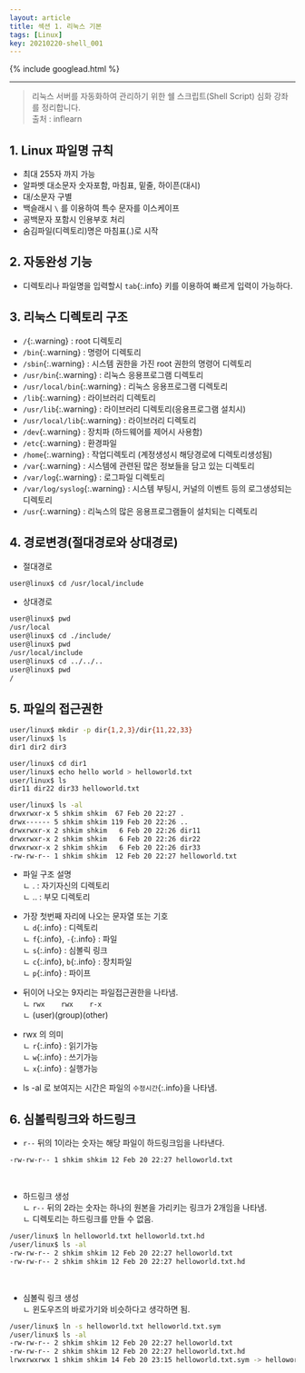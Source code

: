 ```yaml
---
layout: article
title: 섹션 1. 리눅스 기본
tags: [Linux]
key: 20210220-shell_001
---
```


{% include googlead.html %}

---

> 리눅스 서버를 자동화하여 관리하기 위한 쉘 스크립트(Shell Script) 심화 강좌를 정리합니다.  
> 출처 : inflearn  



## 1. Linux 파일명 규칙

  - 최대 255자 까지 가능
  - 알파벳 대소문자 숫자포함, 마침표, 밑줄, 하이픈(대시)
  - 대/소문자 구별
  - 백슬래시 `\` 를 이용하여 특수 문자를 이스케이프
  - 공백문자 포함시 인용부호 처리
  - 숨김파일(디렉토리)명은 마침표(.)로 시작                 


## 2. 자동완성 기능

  - 디렉토리나 파일명을 입력할시 `tab`{:.info} 키를 이용하여 빠르게 입력이 가능하다.

## 3. 리눅스 디렉토리 구조

  - `/`{:.warning} : root 디렉토리
  - `/bin`{:.warning} : 명령어 디렉토리
  - `/sbin`{:.warning} : 시스템 권한을 가진 root 권한의 명령어 디렉토리
  - `/usr/bin`{:.warning} : 리눅스 응용프로그램 디렉토리
  - `/usr/local/bin`{:.warning} : 리눅스 응용프로그램 디렉토리
  - `/lib`{:.warning} : 라이브러리 디렉토리
  - `/usr/lib`{:.warning} : 라이브러리 디렉토리(응용프로그램 설치시)
  - `/usr/local/lib`{:.warning} : 라이브러리 디렉토리
  - `/dev`{:.warning} : 장치파 (하드웨어를 제어시 사용함)
  - `/etc`{:.warning} : 환경파일
  - `/home`{:.warning} : 작업디렉토리 (계정생성시 해당경로에 디렉토리생성됨)
  - `/var`{:.warning} : 시스템에 관련된 많은 정보들을 담고 있는 디렉토리
  - `/var/log`{:.warning} : 로그파일 디렉토리
  - `/var/log/syslog`{:.warning} : 시스템 부팅시, 커널의 이벤트 등의 로그생성되는 디렉토리
  - `/usr`{:.warning} : 리눅스의 많은 응용프로그램들이 설치되는 디렉토리

## 4. 경로변경(절대경로와 상대경로)

- 절대경로

```bash
user@linux$ cd /usr/local/include
```

- 상대경로

```bash
user@linux$ pwd
/usr/local
user@linux$ cd ./include/
user@linux$ pwd
/usr/local/include
user@linux$ cd ../../..
user@linux$ pwd
/
```

## 5. 파일의 접근권한

```bash
user/linux$ mkdir -p dir{1,2,3}/dir{11,22,33}
user/linux$ ls
dir1 dir2 dir3

user/linux$ cd dir1
user/linux$ echo hello world > helloworld.txt
user/linux$ ls
dir11 dir22 dir33 helloworld.txt

user/linux$ ls -al
drwxrwxr-x 5 shkim shkim  67 Feb 20 22:27 .
drwx------ 5 shkim shkim 119 Feb 20 22:26 ..
drwxrwxr-x 2 shkim shkim   6 Feb 20 22:26 dir11
drwxrwxr-x 2 shkim shkim   6 Feb 20 22:26 dir22
drwxrwxr-x 2 shkim shkim   6 Feb 20 22:26 dir33
-rw-rw-r-- 1 shkim shkim  12 Feb 20 22:27 helloworld.txt
```

- 파일 구조 설명  
ㄴ . : 자기자신의 디렉토리  
ㄴ .. : 부모 디렉토리  

- 가장 첫번째 자리에 나오는 문자열 또는 기호  
ㄴ `d`{:.info} : 디렉토리  
ㄴ `f`{:.info}, `-`{:.info} : 파일  
ㄴ `s`{:.info} : 심볼릭 링크  
ㄴ `c`{:.info}, `b`{:.info} : 장치파일  
ㄴ `p`{:.info} : 파이프  

- 뒤이어 나오는 9자리는 파일접근권한을 나타냄.  
ㄴ `rwx    rwx    r-x`  
ㄴ (user)(group)(other)  

- rwx 의 의미  
ㄴ `r`{:.info} : 읽기가능  
ㄴ `w`{:.info} : 쓰기가능  
ㄴ `x`{:.info} : 실행가능  

- ls -al 로 보여지는 시간은 파일의 `수정시간`{:.info}을 나타냄.  


## 6. 심볼릭링크와 하드링크

- `r--` 뒤의 1이라는 숫자는 해당 파일이 하드링크임을 나타낸다.  

```bash
-rw-rw-r-- 1 shkim shkim 12 Feb 20 22:27 helloworld.txt
```

<br>

- 하드링크 생성  
ㄴ `r--` 뒤의 2라는 숫자는 하나의 원본을 가리키는 링크가 2개임을 나타냄.  
ㄴ 디렉토리는 하드링크를 만들 수 없음.

```bash
/user/linux$ ln helloworld.txt helloworld.txt.hd
/user/linux$ ls -al
-rw-rw-r-- 2 shkim shkim 12 Feb 20 22:27 helloworld.txt
-rw-rw-r-- 2 shkim shkim 12 Feb 20 22:27 helloworld.txt.hd
```

<br>

- 심볼릭 링크 생성  
ㄴ 윈도우즈의 바로가기와 비슷하다고 생각하면 됨.

```bash
/user/linux$ ln -s helloworld.txt helloworld.txt.sym
/user/linux$ ls -al
-rw-rw-r-- 2 shkim shkim 12 Feb 20 22:27 helloworld.txt
-rw-rw-r-- 2 shkim shkim 12 Feb 20 22:27 helloworld.txt.hd
lrwxrwxrwx 1 shkim shkim 14 Feb 20 23:15 helloworld.txt.sym -> helloworld.txt
```
